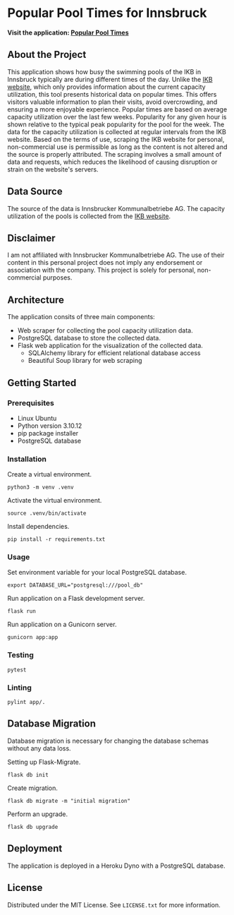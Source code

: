 # Popular Pool Times for Innsbruck
**Visit the application: [Popular Pool Times](https://popular-pool-times-bfbb4c6e23b9.herokuapp.com/)**

## About the Project
This application shows how busy the swimming pools of the IKB in Innsbruck typically are during different times of the day. Unlike the [IKB website](https://www.ikb.at/baeder/auslastung), which only provides information about the current capacity utilization, this tool presents historical data on popular times. This offers visitors valuable information to plan their visits, avoid overcrowding, and ensuring a more enjoyable experience. Popular times are based on average capacity utilization over the last few weeks. Popularity for any given hour is shown relative to the typical peak popularity for the pool for the week. The data for the capacity utilization is collected at regular intervals from the IKB website. Based on the terms of use, scraping the IKB website for personal, non-commercial use is permissible as long as the content is not altered and the source is properly attributed. The scraping involves a small amount of data and requests, which reduces the likelihood of causing disruption or strain on the website's servers.

## Data Source
The source of the data is Innsbrucker Kommunalbetriebe AG. The capacity utilization of the pools is collected from the [IKB website](https://www.ikb.at/baeder/auslastung).

## Disclaimer
I am not affiliated with Innsbrucker Kommunalbetriebe AG. The use of their content in this personal project does not imply any endorsement or association with the company. This project is solely for personal, non-commercial purposes.

## Architecture
The application consits of three main components:
* Web scraper for collecting the pool capacity utilization data.
* PostgreSQL database to store the collected data.
* Flask web application for the visualization of the collected data.
    * SQLAlchemy library for efficient relational database access
    * Beautiful Soup library for web scraping

## Getting Started

### Prerequisites
* Linux Ubuntu
* Python version 3.10.12
* pip package installer
* PostgreSQL database

### Installation

Create a virtual environment.

`python3 -m venv .venv`

Activate the virtual environment.

`source .venv/bin/activate`

Install dependencies.

`pip install -r requirements.txt`

### Usage

Set environment variable for your local PostgreSQL database.

`export DATABASE_URL="postgresql:///pool_db"`

Run application on a Flask development server.

`flask run`

Run application on a Gunicorn server.

`gunicorn app:app`

### Testing

`pytest`

### Linting

`pylint app/.`

## Database Migration
Database migration is necessary for changing the database schemas without any data loss.

Setting up Flask-Migrate.

`flask db init`

Create migration.

`flask db migrate -m "initial migration"`

Perform an upgrade.

`flask db upgrade`

## Deployment

The application is deployed in a Heroku Dyno with a PostgreSQL database.

## License
Distributed under the MIT License. See `LICENSE.txt` for more information.
